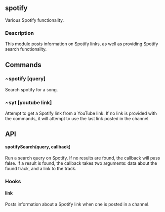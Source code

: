 ## spotify

Various Spotify functionality.

### Description
This module posts information on Spotify links, as well as providing Spotify
search functionality.

## Commands

### ~spotify [query]
Search spotify for a song.

### ~syt [youtube link]
Attempt to get a Spotify link from a YouTube link. If no link is provided with
the commands, it will attempt to use the last link posted in the channel.

## API

#### spotifySearch(query, callback)
Run a search query on Spotify. If no results are found, the callback will pass
false. If a result is found, the callback takes two arguments: data about the
found track, and a link to the track.

### Hooks

#### link
Posts information about a Spotify link when one is posted in a channel.
